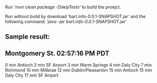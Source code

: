 Run *'mvn clean package -DskipTests'* to build the proejct.

Run without build by download 'bart.info-0.0.1-SNAPSHOT.jar' and the following command:
*'java -jar bart.info-0.0.1-SNAPSHOT.jar'*

Sample result:
--------------------------------------------------
Montgomery St. 02:57:16 PM PDT
--------------------------------------------------
0 min Antioch
2 min SF Airport
3 min Warm Springs
4 min Daly City
7 min Richmond
10 min Millbrae
12 min Dublin/Pleasanton
15 min Antioch
15 min Daly City
17 min SF Airport
